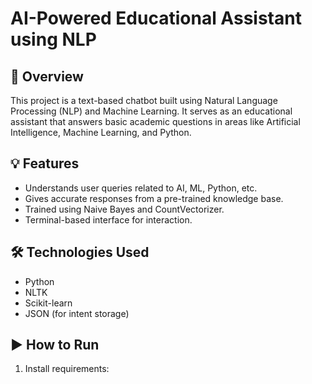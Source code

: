 # AI-Powered Educational Assistant using NLP

## 📌 Overview
This project is a text-based chatbot built using Natural Language Processing (NLP) and Machine Learning. It serves as an educational assistant that answers basic academic questions in areas like Artificial Intelligence, Machine Learning, and Python.

## 💡 Features
- Understands user queries related to AI, ML, Python, etc.
- Gives accurate responses from a pre-trained knowledge base.
- Trained using Naive Bayes and CountVectorizer.
- Terminal-based interface for interaction.

## 🛠️ Technologies Used
- Python
- NLTK
- Scikit-learn
- JSON (for intent storage)

## ▶️ How to Run
1. Install requirements:
